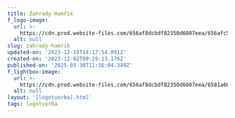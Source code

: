 ```yaml
---
title: Zahrady Hamřík
f_logo-image:
  url: >-
    https://cdn.prod.website-files.com/656af8dcbdf82350d6087eea/656afc56fc9ae6eba26287ff_Logo%3DZahrady%20Hamr%CC%8Ci%CC%81k.svg
  alt: null
slug: zahrady-hamrik
updated-on: '2023-12-19T14:17:54.091Z'
created-on: '2023-12-02T09:29:13.176Z'
published-on: '2025-03-30T11:16:04.349Z'
f_lightbox-image:
  url: >-
    https://cdn.prod.website-files.com/656af8dcbdf82350d6087eea/6581a60f7748abf21d415cac_hamr_i_k_1.webp
  alt: null
layout: '[logotvorba].html'
tags: logotvorba
---
```



